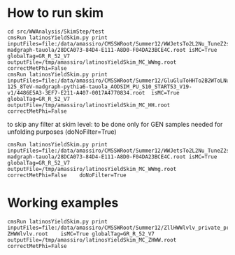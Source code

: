 How to run skim
=======

    cd src/WWAnalysis/SkimStep/test
    cmsRun latinosYieldSkim.py print inputFiles=file:/data/amassiro/CMSSWRoot/Summer12/WWJetsTo2L2Nu_TuneZ2star_8TeV-madgraph-tauola/28DCA073-84D4-E111-A8D0-F04DA23BCE4C.root isMC=True globalTag=GR_R_52_V7  outputFile=/tmp/amassiro/latinosYieldSkim_MC_WWmg.root   correctMetPhi=False
    cmsRun latinosYieldSkim.py print inputFiles=file:/data/amassiro/CMSSWRoot/Summer12/GluGluToHHTo2B2WToLNuLNu_mH-125_8TeV-madgraph-pythia6-tauola_AODSIM_PU_S10_START53_V19-v1/4486E5A3-3EF7-E211-A407-0017A4770834.root  isMC=True globalTag=GR_R_52_V7  outputFile=/tmp/amassiro/latinosYieldSkim_MC_HH.root   correctMetPhi=False

to skip any filter at skim level: to be done only for GEN samples needed for unfolding purposes (doNoFilter=True)

    cmsRun latinosYieldSkim.py print inputFiles=file:/data/amassiro/CMSSWRoot/Summer12/WWJetsTo2L2Nu_TuneZ2star_8TeV-madgraph-tauola/28DCA073-84D4-E111-A8D0-F04DA23BCE4C.root isMC=True globalTag=GR_R_52_V7  outputFile=/tmp/amassiro/latinosYieldSkim_MC_WWmg.root   correctMetPhi=False    doNoFilter=True




Working examples
=======

    cmsRun latinosYieldSkim.py print inputFiles=file:/data/amassiro/CMSSWRoot/Summer12/ZllHWWlvlv_private_production/AODSIM-ZHWWlvlv.root    isMC=True globalTag=GR_R_52_V7  outputFile=/tmp/amassiro/latinosYieldSkim_MC_ZHWW.root   correctMetPhi=False
